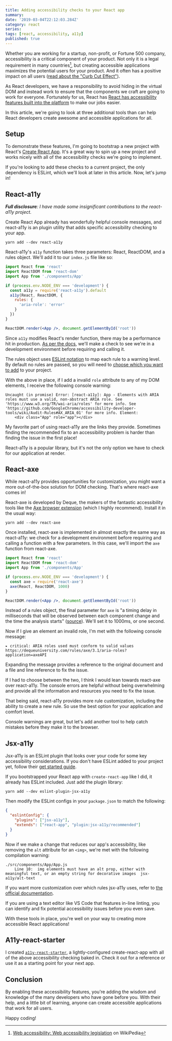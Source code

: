 ```yaml
---
title: Adding accessibility checks to your React app
summary:
date: '2019-03-04T22:12:03.284Z'
category: react
series:
tags: [react, accessibility, a11y]
published: true
---
```


Whether you are working for a startup, non-profit, or Fortune 500 company, accessibility is a critical component of your product. Not only it is a legal requirement in many countries[^1], but creating accessible applications maximizes the potential users for your product. And it often has a positive impact on all users ([read about the "Curb Cut Effect"](https://ssir.org/articles/entry/the_curb_cut_effect)).

As React developers, we have a responsibility to avoid hiding in the virtual DOM and instead work to ensure that the components we craft are going to work for everyone. Fortunately for us, React has [React has accessibility features built into the platform](https://reactjs.org/docs/accessibility.html) to make our jobs easier.

In this article, we're going to look at three additional tools than can help React developers create awesome and accessible applications for all.

## Setup

To demonstrate these features, I'm going to bootstrap a new project with React's [Create React App](https://facebook.github.io/create-react-app/). It's a great way to spin up a new project and works nicely with all of the accessibility checks we're going to implement.

If you're looking to add these checks to a current project, the only dependency is ESLint, which we'll look at later in this article. Now, let's jump in!

## React-a11y

_**Full disclosure**: I have made some insignificant contributions to the react-a11y project._

Create React App already has wonderfully helpful console messages, and react-a11y is an plugin utility that adds specific accessibility checking to your app.

```
yarn add --dev react-a11y
```

React-a11y's `a11y` function takes three parameters: React, ReactDOM, and a rules object. We'll add it to our `index.js` file like so:

```jsx
import React from 'react'
import ReactDOM from 'react-dom'
import App from './components/App'

if (process.env.NODE_ENV === 'development') {
  const a11y = require('react-a11y').default
  a11y(React, ReactDOM, {
    rules: {
      'aria-role': 'error'
    }
  })
}

ReactDOM.render(<App />, document.getElementById('root'))
```

Since `a11y` modifies React's render function, there may be a performance hit in production. [As per the docs](https://github.com/reactjs/react-a11y#usage), we'll make a check to see we're in a development environment before requiring and calling it.

The rules object uses [ESLint notation](https://eslint.org/docs/user-guide/configuring#configuring-rules) to map each rule to a warning level. By default no rules are passed, so you will need to [choose which you want to add](https://github.com/reactjs/react-a11y/tree/master/docs/rules) to your project.

With the above in place, if I add a invalid `role` attribute to any of my DOM elements, I receive the following console warning:

```
Uncaught (in promise) Error: [react-a11y]: App - Elements with ARIA roles must use a valid, non-abstract ARIA role. See 'https://www.w3.org/TR/wai-aria/roles' for more info. See 'https://github.com/GoogleChrome/accessibility-developer-tools/wiki/Audit-Rules#AX_ARIA_01' for more info. Element:
    <div class="App" role="app"></div>
```

My favorite part of using react-a11y are the links they provide. Sometimes finding the recommended fix to an accessibility problem is harder than finding the issue in the first place!

React-a11y is a popular library, but it's not the only option we have to check for our application at render.

## React-axe

While react-a11y provides opportunities for customization, you might want a more out-of-the-box solution for DOM checking. That's where react-axe comes in!

React-axe is developed by Deque, the makers of the fantastic accessibility tools like the [Axe browser extension](https://www.deque.com/axe/) (which I highly recommend). Install it in the usual way:

```
yarn add --dev react-axe
```

Once installed, react-axe is implemented in almost exactly the same way as react-a11y: we check for a development environment before requiring and calling a function with a few parameters. In this case, we'll import the `axe` function from react-axe.

```jsx
import React from 'react'
import ReactDOM from 'react-dom'
import App from './components/App'

if (process.env.NODE_ENV === 'development') {
  const axe = require('react-axe')
  axe(React, ReactDOM, 1000)
}

ReactDOM.render(<App />, document.getElementById('root'))
```

Instead of a rules object, the final parameter for `axe` is "a timing delay in milliseconds that will be observed between each component change and the time the analysis starts" ([source](https://github.com/dequelabs/react-axe/#initialize-the-module)). We'll set it to 1000ms, or one second.

Now if I give an element an invalid role, I'm met with the following console message:

```
▸ critical: ARIA roles used must conform to valid values
https://dequeuniversity.com/rules/axe/3.1/aria-roles?application=axeAPI
```

Expanding the message provides a reference to the original document and a file and line reference to fix the issue.

If I had to choose between the two, I think I would lean towards react-axe over react-a11y. The console errors are helpful without being overwhelming and provide all the information and resources you need to fix the issue.

That being said, react-a11y provides more rule customization, including the ability to create a new rule. So use the best option for your application and comfort level.

Console warnings are great, but let's add another tool to help catch mistakes before they make it to the browser.

## Jsx-a11y

Jsx-a11y is an ESLint plugin that looks over your code for some key accessibility considerations. If you don't have ESLint added to your project yet, follow their [get started guide](https://eslint.org/docs/user-guide/getting-started).

If you bootstrapped your React app with `create-react-app` like I did, it already has ESLint included. Just add the plugin library:

```
yarn add --dev eslint-plugin-jsx-a11y
```

Then modify the ESLint configs in your `package.json` to match the following:

```json
{
  "eslintConfig": {
    "plugins": ["jsx-a11y"],
    "extends": ["react-app", "plugin:jsx-a11y/recommended"]
  }
}
```

Now if we make a change that reduces our app's accessibility, like removing the `alt` attribute for an `<img>`, we're met with the following compilation warning:

```
./src/components/App/App.js
    Line 10:  img elements must have an alt prop, either with meaningful text, or an empty string for decorative images  jsx-a11y/alt-text
```

If you want more customization over which rules jsx-a11y uses, refer to [the official documentation](https://github.com/evcohen/eslint-plugin-jsx-a11y#eslint-plugin-jsx-a11y).

If you are using a text editor like VS Code that features in-line linting, you can identify and fix potential accessibility issues before you even save.

With these tools in place, you're well on your way to creating more accessible React applications!

## A11y-react-starter

I created [`a11y-react-starter`](https://github.com/seanmcp/a11y-react-starter), a lightly-configured create-react-app with all of the above accessibility checking baked in. Check it out for a reference or use it as a starting point for your next app.

## Conclusion

By enabling these accessibility features, you're adding the wisdom and knowledge of the many developers who have gone before you. With their help, and a little bit of learning, anyone can create accessible applications that work for all users.

Happy coding!

[^1]: [Web accessibility: Web accessibility legislation](https://en.wikipedia.org/wiki/Web_accessibility#Web_accessibility_legislation) on WikiPedia
